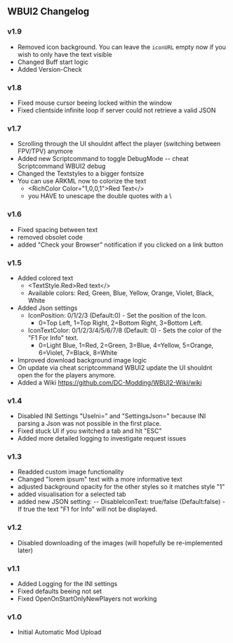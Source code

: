 ## WBUI2 Changelog

### v1.9

- Removed icon background. You can leave the `iconURL` empty now if you wish to only have the text visible
- Changed Buff start logic
- Added Version-Check

### v1.8

- Fixed mouse cursor beeing locked within the window
- Fixed clientside infinite loop if server could not retrieve a valid JSON

### v1.7

- Scrolling through the UI shouldnt affect the player (switching between FPV/TPV) anymore
- Added new Scriptcommand to toggle DebugMode
-- cheat Scriptcommand WBUI2 debug
- Changed the Textstyles to a bigger fontsize
- You can use ARKML now to colorize the text  
	- <RichColor Color=\"1,0,0,1\">Red Text</>  
	- you HAVE to unescape the double quotes with a \  

### v1.6

- Fixed spacing between text
- removed obsolet code
- added "Check your Browser" notification if you clicked on a link button

### v1.5

- Added colored text
	- <TextStyle.Red>Red text</>
	- Available colors: Red, Green, Blue, Yellow, Orange, Violet, Black, White
- Added Json settings
	- IconPosition: 0/1/2/3 (Default:0) - Set the position of the Icon.
		- 0=Top Left, 1=Top Right, 2=Bottom Right, 3=Bottom Left.
	- IconTextColor: 0/1/2/3/4/5/6/7/8 (Default: 0) - Sets the color of the "F1 For Info" text.
		- 0=Light Blue, 1=Red, 2=Green, 3=Blue, 4=Yellow, 5=Orange, 6=Violet, 7=Black, 8=White
- Improved download background image logic
- On update via cheat scriptcommand WBUI2 update the UI shouldnt open the for the players anymore.
- Added a Wiki https://github.com/DC-Modding/WBUI2-Wiki/wiki

### v1.4

- Disabled INI Settings "UseIni=" and "SettingsJson=" because INI parsing a Json was not possible in the first place.
- Fixed stuck UI if you switched a tab and hit "ESC"
- Added more detailed logging to investigate request issues

### v1.3

- Readded custom image functionality
- Changed "lorem ipsum" text with a more informative text
- adjusted background opacity for the other styles so it matches style "1"
- added visualisation for a selected tab
- added new JSON setting:
-- DisableIconText: true/false (Default:false) - If true the text "F1 for Info" will not be displayed.

### v1.2

- Disabled downloading of the images (will hopefully be re-implemented later)


### v1.1

- Added Logging for the INI settings
- Fixed defaults beeing not set
- Fixed OpenOnStartOnlyNewPlayers not working


### v1.0

- Initial Automatic Mod Upload
